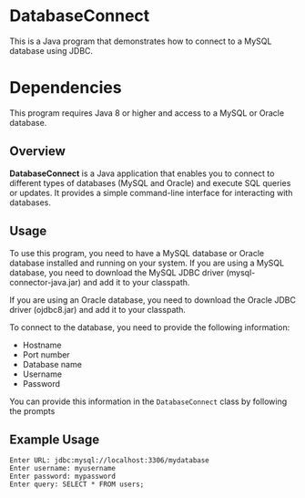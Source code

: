 # DatabaseConnect

This is a Java program that demonstrates how to connect to a MySQL database using JDBC.

# Dependencies

This program requires Java 8 or higher and access to a MySQL or Oracle database.

## Overview

**DatabaseConnect** is a Java application that enables you to connect to different types of databases (MySQL and Oracle) and execute SQL queries or updates. It provides a simple command-line interface for interacting with databases.

## Usage

To use this program, you need to have a MySQL database or Oracle database installed and running on your system. If you are using a MySQL database, you need to download the MySQL JDBC driver (mysql-connector-java.jar) and add it to your classpath.

If you are using an Oracle database, you need to download the Oracle JDBC driver (ojdbc8.jar) and add it to your classpath.

To connect to the database, you need to provide the following information:

- Hostname
- Port number
- Database name
- Username
- Password

You can provide this information in the `DatabaseConnect` class by following the prompts

## Example Usage

```Enter database type (SQL or Oracle): SQL
Enter URL: jdbc:mysql://localhost:3306/mydatabase
Enter username: myusername
Enter password: mypassword
Enter query: SELECT * FROM users;

```
